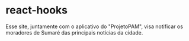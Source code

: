 # react-hooks
Esse site, juntamente com o aplicativo do "ProjetoPAM", visa notificar os moradores de Sumaré das principais notícias da cidade.